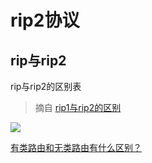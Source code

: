 # rip2协议

## rip与rip2

rip与rip2的区别表

> 摘自 [rip1与rip2的区别](https://zhidao.baidu.com/question/5214089.html)

![](https://i.postimg.cc/SxRNHSJk/b660.png)

[有类路由和无类路由有什么区别？](https://learningnetwork.cisco.com/thread/15719)

